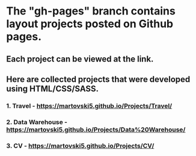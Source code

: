 # The "gh-pages" branch contains layout projects posted on Github pages.
## Each project can be viewed at the link.
## Here are collected projects that were developed using HTML/CSS/SASS.

### 1. Travel - https://martovski5.github.io/Projects/Travel/
### 2. Data Warehouse - https://martovski5.github.io/Projects/Data%20Warehouse/
### 3. CV - https://martovski5.github.io/Projects/CV/
